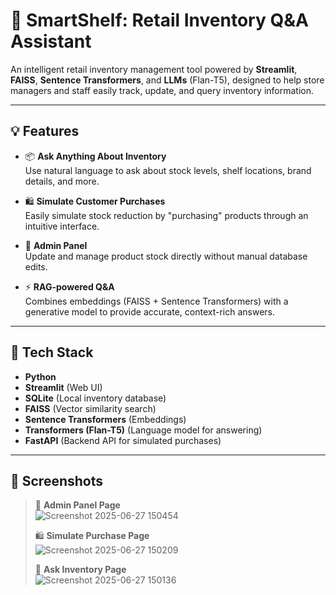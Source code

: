 # 🛒 SmartShelf: Retail Inventory Q&A Assistant

An intelligent retail inventory management tool powered by **Streamlit**, **FAISS**, **Sentence Transformers**, and **LLMs** (Flan-T5), designed to help store managers and staff easily track, update, and query inventory information.

---

## 💡 Features

- 📦 **Ask Anything About Inventory**  
  Use natural language to ask about stock levels, shelf locations, brand details, and more.

- 🛍️ **Simulate Customer Purchases**  
  Easily simulate stock reduction by "purchasing" products through an intuitive interface.

- 🔧 **Admin Panel**  
  Update and manage product stock directly without manual database edits.

- ⚡ **RAG-powered Q&A**  
  Combines embeddings (FAISS + Sentence Transformers) with a generative model to provide accurate, context-rich answers.

---

## 🚀 Tech Stack

- **Python**
- **Streamlit** (Web UI)
- **SQLite** (Local inventory database)
- **FAISS** (Vector similarity search)
- **Sentence Transformers** (Embeddings)
- **Transformers (Flan-T5)** (Language model for answering)
- **FastAPI** (Backend API for simulated purchases)

 ---
 ## 🌟 Screenshots

 > 🔧 **Admin Panel Page**  
  ![Screenshot 2025-06-27 150454](https://github.com/user-attachments/assets/b33afe67-82c0-4e7f-b37d-24bd8a052a07)
>
> 🛍️ **Simulate Purchase Page**  
![Screenshot 2025-06-27 150209](https://github.com/user-attachments/assets/37f7fb91-68f7-41ad-825c-31295b310285)
>
>💬 **Ask Inventory Page**  
> ![Screenshot 2025-06-27 150136](https://github.com/user-attachments/assets/8e8299f1-4ee0-4a6e-bc9a-273c60300725)
